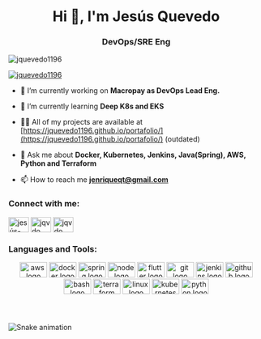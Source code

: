 <h1 align="center">Hi 👋, I'm Jesús Quevedo</h1>
<h3 align="center">DevOps/SRE Eng</h3>

<p align="left"> <img src="https://komarev.com/ghpvc/?username=jquevedo1196&label=Profile%20views&color=0e75b6&style=flat" alt="jquevedo1196" /></p>
<p align="left"> <a href="https://github.com/ryo-ma/github-profile-trophy"><img src="https://github-profile-trophy.vercel.app/?username=jquevedo1196" alt="jquevedo1196" /></a> </p>

- 🔭 I’m currently working on **Macropay as DevOps Lead Eng.**

- 🌱 I’m currently learning **Deep K8s and EKS**

- 👨‍💻 All of my projects are available at [https://jquevedo1196.github.io/portafolio/](https://jquevedo1196.github.io/portafolio/) (outdated)

- 💬 Ask me about **Docker, Kubernetes, Jenkins, Java(Spring), AWS, Python and Terraform**

- 📫 How to reach me **jenriqueqt@gmail.com**

<h3 align="left">Connect with me:</h3>
<div align="left">
  <a href="https://linkedin.com/in/jesús-quevedo-torres-34426099" target="blank"><img align="center" src="https://raw.githubusercontent.com/rahuldkjain/github-profile-readme-generator/master/src/images/icons/Social/linked-in-alt.svg" alt="jesús-quevedo-torres-34426099" height="30" width="40" /></a>
<a href="https://fb.com/jqvdo" target="blank"><img align="center" src="https://raw.githubusercontent.com/rahuldkjain/github-profile-readme-generator/master/src/images/icons/Social/facebook.svg" alt="jqvdo" height="30" width="40" /></a>
  <a href="https://instagram.com/jqvdo" target="blank"><img align="center" src="https://raw.githubusercontent.com/rahuldkjain/github-profile-readme-generator/master/src/images/icons/Social/instagram.svg" alt="jqvdo" height="30" width="40" /></a>
</div>

<h3 align="left">Languages and Tools:</h3>
<div align="center">
  <img src="https://cdn.jsdelivr.net/gh/devicons/devicon/icons/amazonwebservices/amazonwebservices-original.svg" height="30" width="54" alt="aws logo"  />
  <img src="https://cdn.jsdelivr.net/gh/devicons/devicon/icons/docker/docker-original-wordmark.svg" height="30" width="54" alt="docker logo"  />
  <img src="https://cdn.jsdelivr.net/gh/devicons/devicon/icons/spring/spring-original-wordmark.svg" height="30" width="54" alt="spring logo"  />
  <img src="https://cdn.jsdelivr.net/gh/devicons/devicon/icons/nodejs/nodejs-original-wordmark.svg" height="30" width="54" alt="node logo"  />
  <img src="https://cdn.jsdelivr.net/gh/devicons/devicon/icons/flutter/flutter-original.svg" height="30" width="54" alt="flutter logo"  />
  <img src="https://cdn.jsdelivr.net/gh/devicons/devicon/icons/git/git-original.svg" height="30" width="54" alt="git logo"  />
  <img src="https://cdn.jsdelivr.net/gh/devicons/devicon/icons/jenkins/jenkins-original.svg" height="30" width="54" alt="jenkins logo"  />
  <img src="https://cdn.jsdelivr.net/gh/devicons/devicon/icons/github/github-original.svg" height="30" width="54" alt="github logo"  />
  <img src="https://cdn.jsdelivr.net/gh/devicons/devicon/icons/bash/bash-original.svg" height="30" width="54" alt="bash logo"  />
  <img src="https://cdn.jsdelivr.net/gh/devicons/devicon/icons/terraform/terraform-original-wordmark.svg" height="30" width="54" alt="terraform logo"  />
  <img src="https://cdn.jsdelivr.net/gh/devicons/devicon/icons/linux/linux-original.svg" height="30" width="54" alt="linux logo"  />
  <img src="https://cdn.jsdelivr.net/gh/devicons/devicon/icons/kubernetes/kubernetes-plain-wordmark.svg" height="30" width="54" alt="kubernetes logo"  />
  <img src="https://cdn.jsdelivr.net/gh/devicons/devicon/icons/python/python-original.svg" height="30" width="54" alt="python logo"  />
</div>

###

<br clear="both">

![Snake animation](https://github.com/ggsant/ggsant/blob/output/github-contribution-grid-snake.svg)

###
